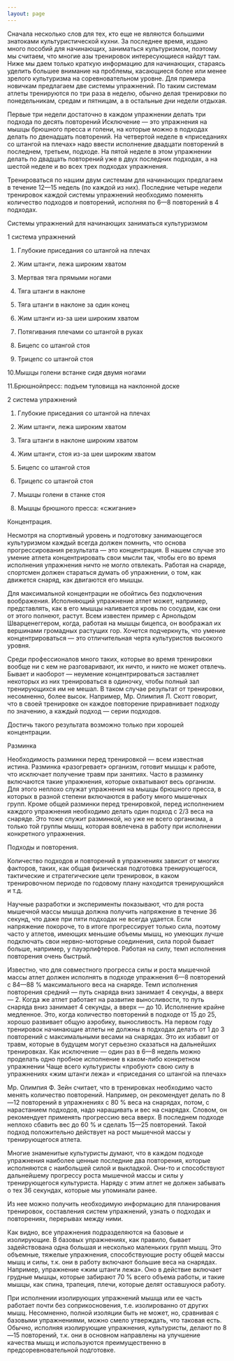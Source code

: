 ```yaml
---
layout: page
---
```

Сначала несколько слов для тех, кто еще не являются большими знатоками культуристической кухни. За последнее время, издано много пособий для начинающих, заниматься культуризмом, поэтому мы считаем, что многие азы тренировок интересующиеся найдут там. Ниже мы даем только краткую информацию для начинающих, стараясь уделить большее внимание на проблемы, касающиеся более или менее зрелого культуризма на соревновательном уровне. Для примера новичкам предлагаем две системы упражнений. По таким системам атлеты тренируются по три раза в неделю, обычно делая тренировки по понедельникам, средам и пятницам, а в остальные дни недели отдыхая.

Первые три недели достаточно в каждом упражнении делать три подхода по десять повторений Исключение — это упражнения на мышцы брюшного пресса и голени, на которые можно в подходах делать по двенадцать пов­торений. На четвертой неделе в «приседаниях со штангой на плечах» надо ввести исполнение двадцати повторений в последнем, третьем, подходе. На пятой неделе в этом упражнении делать по двадцать повторений уже в двух последних подходах, а на шестой неделе и во всех трех подходах упражнения.

Тренироваться по нашим двум системам для начинающих предлагаем в течение 12—15 недель (по каждой из них). Последние четыре недели тренировок каждой системы упражнений необходимо поменять количество подходов и повторений, исполняя по 6—8 повторений в 4 подходах.

Системы упражнений для начинающих заниматься культуризмом

1 система упражнений

1. Глубокие приседания со штангой на плечах

2. Жим штанги, лежа широким хватом

3. Мертвая тяга прямыми ногами

4. Тяга штанги в наклоне

5. Тяга штанги в наклоне за один конец

6. Жим штанги из-за шеи широким хватом

7. Потягивания плечами со штангой в руках

8. Бицепс со штангой стоя

9. Трицепс со штангой стоя

10.Мышцы голени встанке сидя двумя ногами

11.Брюшнойпресс: подъем туловища на наклонной доске

2 система упражнений

1. Глубокие приседания со штангой на плечах

2. Жим штанги, лежа широким хватом

3. Тяга штанги в наклоне широким хватом

4. Жим штанги, стоя из-за шеи широким хватом

5. Бицепс со штангой стоя

6. Трицепс со штангой стоя

7. Мышцы голени в станке стоя

8. Мышцы брюшного пресса: «сжигание»

Концентрация.

Несмотря на спортивный уровень и подготовку занимающегося культуризмом каждый всегда должен помнить, что основа прогрессирования результата — это концентрация. В нашем случае это умение атлета концентрировать свои мысли так, чтобы его во время исполнения упражнения ничто не могло отвлекать. Работая на снаряде, спортсмен должен стараться думать об упражнении, о том, как движется снаряд, как двигаются его мышцы.

Для максимальной концентрации не обойтись без подключения воображения. Исполняющий упражнение атлет может, например, представлять, как в его мышцы наливается кровь по сосудам, как они от этого полнеют, растут. Всем известен пример с Арнольдом Шварценеггером, когда, работая на мышцы бицепса, он воображал их вершинами громадных растущих гор. Хочется подчеркнуть, что умение концентрироваться — это отличительная черта культуристов высокого уровня.

Среди профессионалов много таких, которые во время тренировки вообще ни с кем не разговаривают, их ничто, и никто не может отвлечь. Бывает и наоборот — неумение концентрироваться заставляет некоторых из них тренироваться в одиночку, чтобы полный зал тренирующихся им не мешал. В таком случае результат от тренировки, несомненно, более высок. Например, Мр. Олимпия Л. Скотт говорит, что в своей тренировке он каждое повторение приравнивает подходу по значению, а каждый подход — серии подходов.

Достичь такого результата возможно только при хорошей концентрации.

Разминка

Необходимость разминки перед тренировкой — всем известная истина. Разминка «разогревает» организм, готовит мышцы к работе, что исключает получение травм при занятиях. Часто в разминку включаются такие упражнения, которые охватывают весь организм. Для этого неплохо служат упражнения на мышцы брюшного пресса, в которых в разной степени включаются в работу много мышечных групп. Кроме общей разминки перед тренировкой, перед исполнением каждого упражнения необходимо делать один подход с 2/3 веса на снаряде. Это тоже служит разминкой, но уже не всего организма, а только той группы мышц, которая вовлечена в работу при исполнении конкретного упражнения.

Подходы и повторения.

Количество подходов и повторений в упражнениях зависит от многих факторов, таких, как общая физическая подготовка тренирующегося, тактические и стратегические цели тренировок, в каком тренировочном периоде по годовому плану находится тренирующийся и т.д.

Научные разработки и эксперименты показывают, что для роста мышечной массы мышца должна получить напряжение в течение 36 секунд, что даже при пяти подходах не всегда удается. Если напряжение покороче, то в итоге прогрессирует только сила, поэтому часто у атлетов, имеющих меньшие объемы мышц, но умеющих лучше подключать свои нервно-моторные соединения, сила порой бывает больше, например, у пауэрлифтеров. Работая на силу, темп исполнения повторения очень быстрый.

Известно, что для совместного прогресса силы и роста мышечной массы атлет должен исполнять в подходе упражнения 6—8 повторений с 84—88 % максимального веса на снаряде. Темп исполнения повторения средний — путь снаряда вниз занимает 4 секунды, а вверх — 2. Когда же атлет работает на развитие выносливости, то путь снаряда вниз занимает 4 секунды, а вверх — до 10. Исполнение крайне медленное. Это, когда количество повторений в подходе от 15 до 25, хорошо развивает общую аэробику, выносливость. На первом году тренировок начинающие атлеты не должны в подходах делать от 1 до 3 повторений с максимальными весами на снарядах. Это их избавит от травм, которые в будущем могут серьезно сказаться на дальнейших тренировках. Как исключение — один раз в 6—8 недель можно проделать одно пробное исполнение в каком-либо конкретном упражнении Чаще всего культуристы «пробуют» свою силу в упражнениях «жим штанги лежа» и «приседания со штангой на плечах»

Мр. Олимпия Ф. Зейн считает, что в тренировках необходимо часто менять количество повторений. Например, он рекомендует делать по 8—12 повторений в упражнениях с 80 % веса на снарядах, потом, с нарастанием подходов, надо наращивать и вес на снарядах. Словом, он рекомендует применять прогрессию веса вверх. В последнем подходе неплохо сбавить вес до 60 % и сделать 15—25 повторений. Такой подход положительно действует на рост мышечной массы у тренирующегося атлета.

Многие знаменитые культуристы думают, что в каждом подходе упражнения наиболее ценные последние два повторения, которые исполняются с наибольшей силой и выкладкой. Они-то и способствуют дальнейшему прогрессу роста мышечной массы и силы у тренирующегося культуриста. Наряду с этим атлет не должен забывать о тех 36 секундах, которые мы упоминали ранее.

Из нее можно получить необходимую информацию для планирования тренировок, составления систем упражнений, узнать о подходах и повторениях, перерывах между ними.

Как видно, все упражнения подразделяются на базовые и изолирующие. В базовых упражнениях, как правило, бывает задействована одна большая и несколько маленьких групп мышц. Это объемные, тяжелые упражнения, способствующие росту общей массы мышц и силы, т.к. они в работу включают большие веса на снарядах. Например, упражнение «жим штанги лежа». Оно в действие включает грудные мышцы, которые забирают 70 % всего объема работы, и такие мышцы, как спина, трапеция, плечи, которые делят оставшуюся работу.

При исполнении изолирующих упражнений мышца или ее часть работает почти без соприкосновения, т.е. изолированно от других мышц. Несомненно, полной изоляции быть не может, но, сравнивая с базовыми упражнениями, можно смело утверждать, что таковая есть. Обычно, исполняя изолирующие упражнения, культуристы, делают по 8—15 повторений, т.к. они в основном направлены на улучшение качества мышц и используются преимущественно в предсоревновательной подготовке.